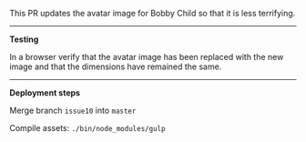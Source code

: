 This PR updates the avatar image for Bobby Child so that it is less terrifying.

---

**Testing**

In a browser verify that the avatar image has been replaced with the new image and that the dimensions have remained the same.

---

**Deployment steps**

Merge branch `issue10` into `master`

Compile assets: `./bin/node_modules/gulp`
